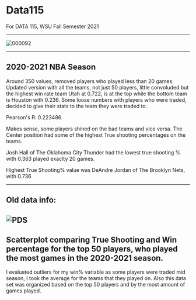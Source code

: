 # Data115
For DATA 115, WSU Fall Semester 2021

-------------------------------------------------------------------------------------------------------------------------------------
![000092](https://user-images.githubusercontent.com/91152880/144525301-95847636-6ad6-41d1-978d-06b923e024bd.png)

-------------------------------------------------------------------------------------------------------------------------------------
2020-2021 NBA Season
----------------------------------------------------------------------------------------------------------------------------------------
Around 350 values, removed players who played less than 20 games. 
Updated version with all the teams, not just 50 players, little convoluded but the highest win rate team Utah at 0.722, is at the top while the bottom team is Houston with 0.236. 
Some loose numbers with players who were traded, decided to give their stats to the team they were traded to.

 Pearson's R: 0.223486.

Makes sense, some players shined on the bad teams and vice versa.
The Center position had some of the highest True shooting percentages on the teams.

Josh Hall of The Oklahoma City Thunder had the lowest true shooting % with 0.363 played exaclty 20 games.

Highest True Shooting% value was DeAndre Jordan of The Brooklyn Nets, with 0.736

-----------------------------------------------------------------------------------------------------------------------------------
Old data info:
-----------------------------------------------------------------------------------------------------------------------------------
![PDS](https://user-images.githubusercontent.com/91152880/142282949-3ecde435-e6b0-46e8-a922-771906083eff.jpeg)
-----------------------------------------------------------------------------------------------------------------------------------
Scatterplot comparing True Shooting and Win percentage for the top 50 players, who played the most games in the 2020-2021 season.
-----------------------------------------------------------------------------------------------------------------------------------
I evaluated outliers for my win% variable as some players were traded mid season, I took the average for the teams that they played on. Also this data set was  organized based on the top 50 players and by the most amount of games played.
